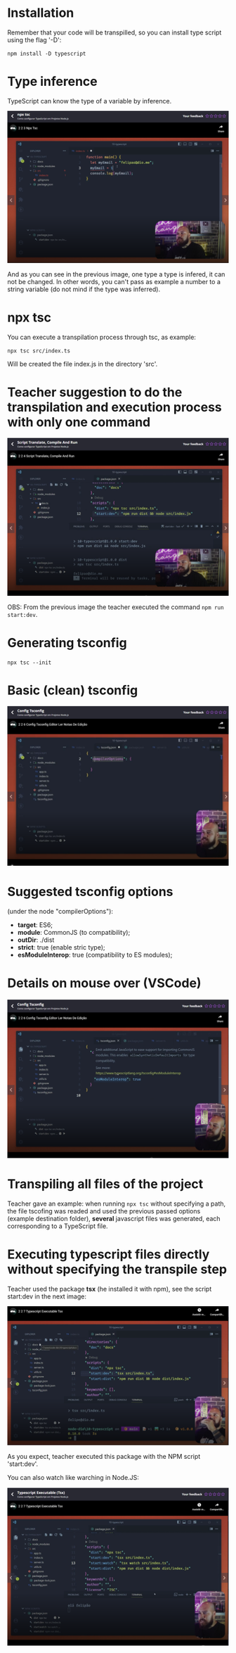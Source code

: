 # Installation

Remember that your code will be transpilled, so you can install type script using the flag '-D':

```
npm install -D typescript
```


# Type inference

TypeScript can know the type of a variable by inference.

![inference](images/type-inference.png)

And as you can see in the previous image, one type a type is infered, it can not be changed. In other words, you can't pass as example a number to a string variable (do not mind if the type was inferred).


# npx tsc

You can execute a transpilation process through tsc, as example:

```
npx tsc src/index.ts
```

Will be created the file index.js in the directory 'src'.


# Teacher suggestion to do the transpilation and execution process with only one command

![reacher suggestion](images/teacher-suggestion.png)

OBS: From the previous image the teacher executed the command `npm run start:dev`.


# Generating tsconfig

```
npx tsc --init
```


# Basic (clean) tsconfig

![clean tscoonfig](images/clean-tsconfig.png)


# Suggested tsconfig options

(under the node "compilerOptions"):

- **target**: ES6; 
- **module**: CommonJS (to compatibility);
- **outDir**: ./dist
- **strict**: true (enable stric type);
- **esModuleInterop**: true (compatibility to ES modules);


# Details on mouse over (VSCode)

![details on mouse over](images/details-on-mouse-over.png)


# Transpiling all files of the project

Teacher gave an example: when running `npx tsc` without specifying a path, the file tscofing was readed and used the previous passed options (example destination folder), **several** javascript files was generated, each corresponding to a TypeScript file.


# Executing typescript files directly without specifying the transpile step

Teacher used the package **tsx** (he installed it with npm), see the script start:dev in the next image:

![tsx-package](images/tsx-package.png)

As you expect, teacher executed this package with the NPM script 'start:dev'.

You can also watch like warching in Node.JS:

![tsx watch](images/tsx-watch.png)
